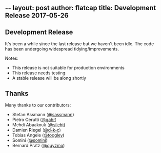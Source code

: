 --
layout: post
author: flatcap
title: Development Release 2017-05-26
---

## Development Release

It's been a while since the last release but we haven't been idle.
The code has been undergoing widespread tidying/improvements.

Notes:
- This release is not suitable for production environments
- This release needs testing
- A stable release will be along shortly

## Thanks

Many thanks to our contributors:

- Stefan Assmann ([@sassmann](https://github.com/sassmann))
- Pietro Cerutti ([@gahr](https://github.com/gahr))
- Mehdi Abaakouk ([@sileht](https://github.com/sileht))
- Damien Riegel ([@d-k-c](https://github.com/d-k-c))
- Tobias Angele ([@toogley](https://github.com/toogley))
- Somini ([@somini](https://github.com/somini))
- Bernard Pratz ([@guyzmo](https://github.com/guyzmo))

